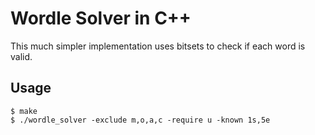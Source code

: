 # Wordle Solver in C++

This much simpler implementation uses bitsets to check if each word is valid.

## Usage

```
$ make
$ ./wordle_solver -exclude m,o,a,c -require u -known 1s,5e
```
